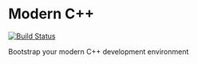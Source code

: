# Modern C++

[![Build Status](https://travis-ci.org/nedrebo/modern-cpp.svg?branch=master)](https://travis-ci.org/nedrebo/modern-cpp)

Bootstrap your modern C++ development environment